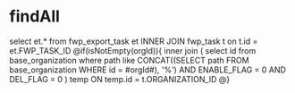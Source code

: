 findAll
===
select et.* from fwp_export_task et
INNER JOIN fwp_task t on t.id = et.FWP_TASK_ID
@if(isNotEmpty(orgId)){
    inner join ( select id from base_organization 
                    where path like CONCAT((SELECT path FROM base_organization WHERE id = #orgId#), '%') 
                    AND ENABLE_FLAG = 0 AND DEL_FLAG = 0 
                ) temp ON temp.id = t.ORGANIZATION_ID
@}